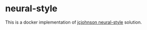 # neural-style

This is a docker implementation of 
[jcjohnson neural-style](https://github.com/jcjohnson/neural-style/) solution.

